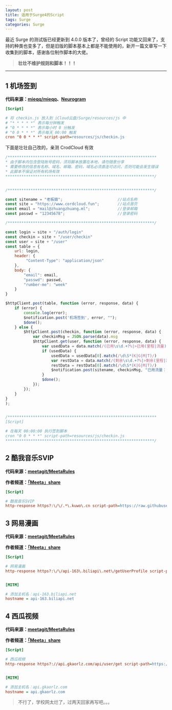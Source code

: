 ```yaml
---
layout: post
title: 适用于Surge4的Script
tags: Surge 
categories: Surge
---
```


最近 Surge 的测试版已经更新到 4.0.0 版本了，曾经的 Script 功能又回来了，支持的种类也变多了，但是旧版的脚本基本上都是不能使用的，新开一篇文章写一下收集到的脚本，感谢各位制作脚本的大佬。

> **壮壮不维护规则和脚本！！！**

<!-- more -->

---

## 1 机场签到

**代码来源：[mieqq/mieqq](https://github.com/mieqq/mieqq)、[Neurogram](https://github.com/Neurogram-R)**

```ini
[Script]

# 将 checkin.js 放入到 iCloud云盘/Surge/resources/js 中
# "* * * * *" 表示每分钟触发
# "0 * * * *" 表示每小时 0 分触发
# "0 0 * * *" 表示每天 00:00 触发
cron "0 0 * * *" script-path=resources/js/checkin.js
```

下面是壮壮自己改的，亲测 CrodCloud 有效

```javascript
/*****************************************************************
* 由于脚本内包含登陆账号密码，须将脚本放置在本地，请勿随意分享
* 需要修改的信息有名称、域名、邮箱、密码，域名必须直连可访问，否则可能会发生错误
* 此脚本不保证对所有机场有效
*****************************************************************/


/****************************************************************/

const sitename = "老板娘";                        //站点名称
const site = "https://www.cordcloud.fun";        //站点首页
const email = "mail@zhuangzhuang.ml";            //登录邮箱
const passwd = "12345678";                       //登录密码

/****************************************************************/

const login = site + "/auth/login"
const checkin = site + "/user/checkin"
const user = site + "/user"
const table = {
    url: login,
    header: {
         "Content-Type": "application/json"
    },
    body: {
        "email": email,
        "passwd": passwd,
        "rumber-me": "week"
    }
}

$httpClient.post(table, function (error, response, data) {
    if (error) {
        console.log(error);
        $notification.post('机场签到', error, "");
        $done();
    } else {
        $httpClient.post(checkin, function (error, response, data) {
            var checkinMsg = JSON.parse(data).msg
            $httpClient.get(user, function (error, response, data) {
                var usedData = data.match(/(已用\s\d.+?%|>已用(里程|流量)|>\s已用流量)[^B]+/)
                if (usedData) {
                    usedData = usedData[0].match(/\d\S*(K|G|M|T)/)
                    var restData = data.match(/(剩余\s\d.+?%|>剩余(里程|流量)|>\s剩余流量)[^B]+/)
                    restData = restData[0].match(/\d\S*(K|G|M|T)/)
                    $notification.post(sitename, checkinMsg, "已用流量：" + usedData[0] + "B" + "\n剩余流量：" + restData[0] + "B");
                }
                $done();
            });
        });
    }
}
);


/*****************************************************************
[Script]

# 在每天 00:00:00 执行签到脚本
cron "0 0 * * *" script-path=resources/js/checkin.js
*****************************************************************/
```



## 2 酷我音乐SVIP

**代码来源：[meetagit/MeetaRules](https://github.com/meetagit/MeetaRules)**

**作者频道：[「Meeta」share](https://t.me/meetashare)**

```ini
[Script]

# 酷我音乐SVIP
http-response https?:\/\/.*\.kuwo\.cn script-path=https://raw.githubusercontent.com/MeetaGit/MeetaRules/master/Surge/Scripting/kuwovip.js,requires-body=true
```



## 3 网易漫画

**代码来源：[meetagit/MeetaRules](https://github.com/meetagit/MeetaRules)**

**作者频道：[「Meeta」share](https://t.me/meetashare)**

```ini
[Script]

# 网易漫画
http-response https?:\/\/api-163\.biliapi\.net\/getUserProfile script-path=https://raw.githubusercontent.com/MeetaGit/MeetaRules/master/Surge/Scripting/wymh.js,requires-body=true


[MITM]

# 添加主机名：api-163.biliapi.net
hostname = api-163.biliapi.net
```



## 4 西瓜视频

**代码来源：[meetagit/MeetaRules](https://github.com/meetagit/MeetaRules)**

**作者频道：[「Meeta」share](https://t.me/meetashare)**

```ini
[Script]

# 西瓜视频
http-response https?://api.gkaorlz.com/api/user/get script-path=https://meetagit.github.io/MeetaRules/Surge/Scripting/watermelonvideo.js,requires-body=true


[MITM]

# 添加主机名：api.gkaorlz.com
hostname = api.gkaorlz.com
```





> 不行了，学校网太烂了，过两天回家再写吧。。。


